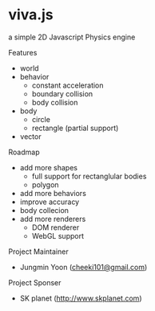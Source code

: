 # viva.js
a simple 2D Javascript Physics engine

Features
- world
- behavior
  - constant acceleration
  - boundary collision
  - body collision
- body
  - circle
  - rectangle (partial support)
- vector
 

Roadmap
- add more shapes
  - full support for rectanglular bodies
  - polygon
- add more behaviors
- improve accuracy
- body collecion
- add more renderers
  - DOM renderer
  - WebGL support
 
  
Project Maintainer
- Jungmin Yoon (cheeki101@gmail.com)
 

Project Sponser
- SK planet (http://www.skplanet.com)
